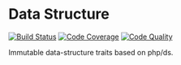 # Data Structure

[![Build Status](https://scrutinizer-ci.com/g/daikon-cqrs/data-structure/badges/build.png?b=master)](https://scrutinizer-ci.com/g/daikon-cqrs/data-structure/build-status/master)
[![Code Coverage](https://scrutinizer-ci.com/g/daikon-cqrs/data-structure/badges/coverage.png?b=master)](https://scrutinizer-ci.com/g/daikon-cqrs/data-structure/?branch=master)
[![Code Quality](https://scrutinizer-ci.com/g/daikon-cqrs/data-structure/badges/quality-score.png?b=master)](https://scrutinizer-ci.com/g/daikon-cqrs/data-structure/?branch=master)

Immutable data-structure traits based on php/ds.
